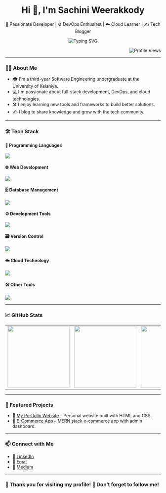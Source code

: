 <!-- Profile Header -->
<h1 align="center">Hi 👋, I'm Sachini Weerakkody</h1>
<p align="center">
  🚀 Passionate Developer | ⚙️ DevOps Enthusiast | ☁️ Cloud Learner | ✍️ Tech Blogger
</p>

<p align="center">
  <img src="https://readme-typing-svg.herokuapp.com?font=Fira+Code&size=18&pause=1000&color=f00&width=435&lines=Welcome+to+my+GitHub!;Always+learning+something+new.;Love+building+cool+things." alt="Typing SVG" />
</p>

<p align="right">
  <img src="https://komarev.com/ghpvc/?username=sachiniuresha&label=Profile%20Views&color=0e75b6&style=flat" alt="Profile Views" />
</p>

---

### 🧑‍💻 About Me

- 🎓 I'm a third-year Software Engineering undergraduate at the University of Kelaniya.  
- 💻 I'm passionate about full-stack development, DevOps, and cloud technologies.  
- 🛠️ I enjoy learning new tools and frameworks to build better solutions.  
- ✍️ I blog to share knowledge and grow with the tech community.

---

### 🛠️ Tech Stack

#### 🧠 Programming Languages
<p align="left">
  <img src="https://skillicons.dev/icons?i=java,js,php,python,cs,c,kotlin" />
</p>

#### 🌐 Web Development
<p align="left">
  <img src="https://skillicons.dev/icons?i=html,css,js,react,nodejs,tailwind,spring,php" />
</p>

#### 🗄️ Database Management
<p align="left">
  <img src="https://skillicons.dev/icons?i=mysql,mongodb,sqlite" />
</p>

#### ⚙️ Development Tools
<p align="left">
  <img src="https://skillicons.dev/icons?i=vscode,intellij,androidstudio,visualstudio,pycharm" />
</p>

#### 🗃️ Version Control
<p align="left">
  <img src="https://skillicons.dev/icons?i=github" />
</p>

#### ☁️ Cloud Technology
<p align="left">
  <img src="https://skillicons.dev/icons?i=aws,azure" />
</p>

#### 🛠️ Other Tools
<p align="left">
  <img src="https://skillicons.dev/icons?i=postman,figma" />
</p>

---


### 📈 GitHub Stats

<table align="center">
  <tr>
    <td>
      <img src="https://github-readme-stats.vercel.app/api?username=sachiniuresha&show_icons=true&theme=radical" height="200" />
    </td>
    <td>
      <img src="https://github-readme-streak-stats.herokuapp.com/?user=sachiniuresha&theme=radical" height="200" />
    </td>
    <td>
      <img src="https://github-readme-stats.vercel.app/api/top-langs/?username=sachiniuresha&layout=compact&theme=radical" height="200" />
    </td>
  </tr>
</table>

---

### 🚀 Featured Projects

- 🔗 [My Portfolio Website](https://github.com/username/portfolio) – Personal website built with HTML and CSS.  
- 🛒 [E-Commerce App](https://github.com/username/ecommerce-app) – MERN stack e-commerce app with admin dashboard.

---

### 📫 Connect with Me

- 💼 [LinkedIn](https://www.linkedin.com/in/sachini-weerakkody-843b392a3)  
- 📧 [Email](mailto:dsuweerakkody19@gmail.com)  
- 📝 [Medium](https://medium.com/@dsuweerakkody19)

---

### 🙏 Thank you for visiting my profile! 🌟 Don’t forget to follow me!

